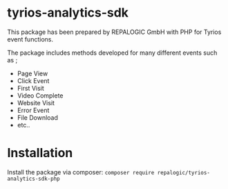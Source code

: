 # tyrios-analytics-sdk

This package has been prepared by REPALOGIC GmbH with PHP for Tyrios event functions.

The package includes methods developed for many different events such as ;
* Page View
* Click Event
* First Visit
* Video Complete
* Website Visit
* Error Event
* File Download
* etc..

# Installation

Install the package via composer: `composer require repalogic/tyrios-analytics-sdk-php`
